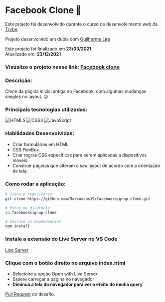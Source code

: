# Facebook Clone :black_heart:

Este projeto foi desenvolvido durante o curso de desenvolvimento web da [Trybe](https://www.betrybe.com/).

Projeto desenvolvido em dupla com [Guilherme Lira](https://github.com/Gui-lira)

Este projeto foi finalizado em **23/03/2021** <br>
Atualizado em: **23/12/2021**

### Visualize o projeto nesse link: [Facebook clone](https://marcuscps19.github.io/facebooksignup-clone/)

### Descrição:
Clone da página inicial antiga do Facebook, com algumas mudanças simples no layout. :stuck_out_tongue:

### Principais tecnologias utilizadas:
![HTML5](https://img.shields.io/badge/html5-%23E34F26.svg?style=for-the-badge&logo=html5&logoColor=white)
![CSS3](https://img.shields.io/badge/css3-%231572B6.svg?style=for-the-badge&logo=css3&logoColor=white)
![JavaScript](https://img.shields.io/badge/javascript-%23323330.svg?style=for-the-badge&logo=javascript&logoColor=%23F7DF1E)

### Habilidades Desenvolvidas: 

- Criar formulários em HTML
- CSS FlexBox
- Criar regras CSS específicas para serem aplicadas a dispositivos móveis
- Construir páginas que alteram o seu layout de acordo com a orientação da tela;

### Como rodar a aplicação:

```bash
# Clone o repositório:
git clone https://github.com/Marcuscps19/facebooksignup-clone.git

# Entre no diretório
cd facebooksignup-clone

# Instale as depêndencias
npm install
```

### Instale a extensão do Live Server no VS Code
[Live Server](https://marketplace.visualstudio.com/items?itemName=ritwickdey.LiveServer)

### Clique com o botão direito no arquivo index.html
- Selecione a opção Open with Live Server
- Espere carregar a página no navegador
- **Diminua a tela do navegador para ver o efeito do media query**

[Pull Request](https://github.com/tryber/sd-010-a-project-facebook-signup/pull/51) do desafio.
